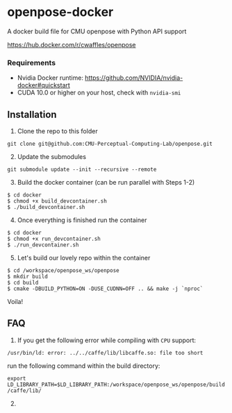 # openpose-docker
A docker build file for CMU openpose with Python API support

https://hub.docker.com/r/cwaffles/openpose

### Requirements
- Nvidia Docker runtime: https://github.com/NVIDIA/nvidia-docker#quickstart
- CUDA 10.0 or higher on your host, check with `nvidia-smi`

## Installation

1. Clone the repo to this folder
```
git clone git@github.com:CMU-Perceptual-Computing-Lab/openpose.git
```
2. Update the submodules
```
git submodule update --init --recursive --remote
```
3. Build the docker container (can be run parallel with Steps 1-2)
```
$ cd docker
$ chmod +x build_devcontainer.sh
$ ./build_devcontainer.sh 
```
4. Once everything is finished run the container
```
$ cd docker
$ chmod +x run_devcontainer.sh
$ ./run_devcontainer.sh
```
5. Let's build our lovely repo within the container
```
$ cd /workspace/openpose_ws/openpose
$ mkdir build
$ cd build
$ cmake -DBUILD_PYTHON=ON -DUSE_CUDNN=OFF .. && make -j `nproc`
```

Voila! 


## FAQ

1. If you get the following error while compiling with `CPU` support:
```
/usr/bin/ld: error: ../../caffe/lib/libcaffe.so: file too short
```

run the following command within the build directory:

`export LD_LIBRARY_PATH=$LD_LIBRARY_PATH:/workspace/openpose_ws/openpose/build/caffe/lib/`


2. 
